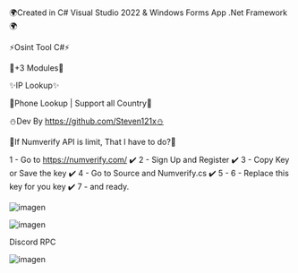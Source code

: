 🌍Created in C# Visual Studio 2022 & Windows Forms App .Net Framework🌍

⚡Osint Tool C#⚡

💫+3 Modules💫

✨IP Lookup✨

💫Phone Lookup  | Support all Country💫

⛄Dev By https://github.com/Steven121x⛄


🌊If Numverify API is limit, That I have to do?🌊

1 - Go to https://numverify.com/ ✔️
2 - Sign Up and Register ✔️
3 - Copy Key or Save the key ✔️
4 - Go to Source and Numverify.cs ✔️
5 - 6 - Replace this key for you key ✔️
7 - and ready. 

![imagen](https://user-images.githubusercontent.com/96802942/202162546-605691c6-764c-4413-a6b7-a690593f996a.png)



![imagen](https://user-images.githubusercontent.com/96802942/202162793-184a29f8-36d8-4884-8cc0-607ca6095adf.png)


Discord RPC 

![imagen](https://user-images.githubusercontent.com/96802942/202166076-a26f6b63-d154-4e07-b6f3-8262cbe25276.png)
